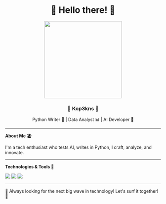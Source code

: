 <h1 align="center">🌴 Hello there! 🌴</h1>

<p align="center">
  <img src="" width="250">
</p>

<h3 align="center">🌊 Kop3kns 🌊</h3>
<p align="center">
  Python Writer 🐍 | Data Analyst 📊 | AI Developer 🤖
</p>

---

**About Me 🏖️**

I'm a tech enthusiast who tests AI, writes in Python, I craft, analyze, and innovate.

---

**Technologies & Tools 🌺**

![](https://img.shields.io/badge/Code-Python-blue?style=for-the-badge&logo=python)
![](https://img.shields.io/badge/Tool-Pandas-orange?style=for-the-badge&logo=pandas)
![](https://img.shields.io/badge/Platform-TensorFlow-yellow?style=for-the-badge&logo=tensorflow)

---

🌴 Always looking for the next big wave in technology! Let's surf it together! 🌊
